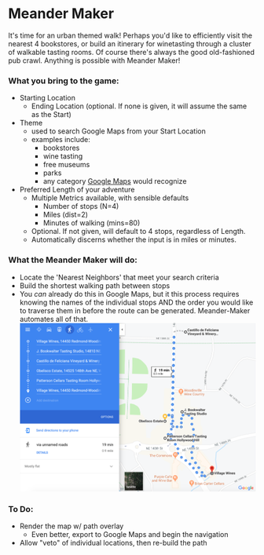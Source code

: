 # Meander Maker

It's time for an urban themed walk! Perhaps you'd like to efficiently visit the nearest 4 bookstores, or build an itinerary for winetasting through a cluster of walkable tasting rooms. Of course there's always the good old-fashioned pub crawl. Anything is possible with Meander Maker!

### What you bring to the game:
 * Starting Location
   * Ending Location (optional. If none is given, it will assume the same as the Start)
 * Theme 
   * used to search Google Maps from your Start Location
   * examples include:
     * bookstores
     * wine tasting
     * free museums
     * parks
     * any category [Google Maps](https://maps.google.com) would recognize
 * Preferred Length of your adventure
   * Multiple Metrics available, with sensible defaults
     * Number of stops (N=4)
     * Miles (dist=2)
     * Minutes of walking (mins=80)
   * Optional. If not given, will default to 4 stops, regardless of Length.
   * Automatically discerns whether the input is in miles or minutes.
     
### What the **Meander Maker** will do:
 * Locate the 'Nearest Neighbors' that meet your search criteria
 * Build the shortest walking path between stops
 * You *can* already do this in Google Maps, but it this process requires knowing the names of the individual stops AND the order you would like to traverse them in before the route can be generated. Meander-Maker automates all of that.
![example.png](https://github.com/UpwardTrajectory/meander-maker/blob/master/example.png?raw=true)
 
### To Do:
 * Render the map w/ path overlay
   * Even better, export to Google Maps and begin the navigation
 * Allow "veto" of individual locations, then re-build the path
